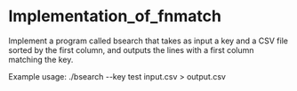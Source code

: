 # Implementation_of_fnmatch
Implement a program called bsearch that takes as input a key and a CSV file sorted by the first column, and outputs the lines with a first column matching the key.  

Example usage:  ./bsearch --key test input.csv > output.csv
